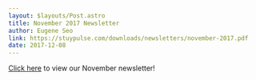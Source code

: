 ```yaml
---
layout: $layouts/Post.astro
title: November 2017 Newsletter
author: Eugene Seo
link: https://stuypulse.com/downloads/newsletters/november-2017.pdf
date: 2017-12-08
---
```

[Click here](https://stuypulse.nyc3.cdn.digitaloceanspaces.com/site%2Fpdf%2Fold_pdfs%2F2017_november.pdf) to view our November newsletter!
